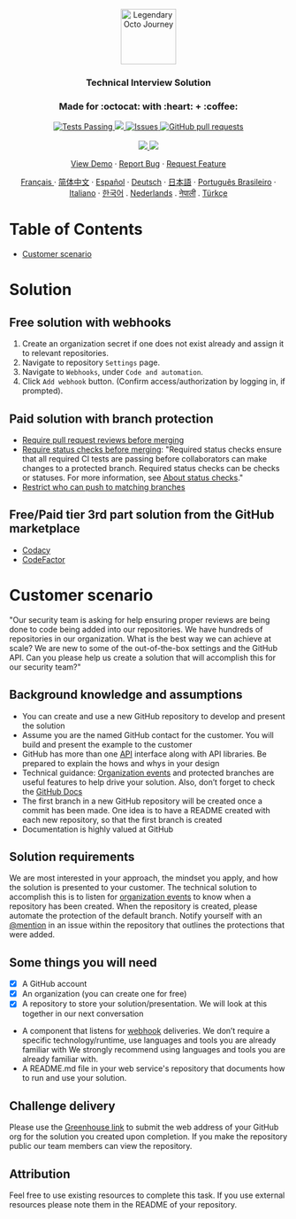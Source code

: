 <p align="center">
 <img width="100px" src="https://avatars.githubusercontent.com/u/101950250?s=200&v=4" align="center" alt="Legendary Octo Journey" />
 <h3 align="center">Technical Interview Solution</h3>
 <h3 align="center">Made for :octocat: with :heart: + :coffee:</h3>
</p>
  <p align="center">
    <a href="https://github.com/anuraghazra/github-readme-stats/actions">
      <img alt="Tests Passing" src="https://github.com/anuraghazra/github-readme-stats/workflows/Test/badge.svg" />
    </a>
    <a href="https://codecov.io/gh/anuraghazra/github-readme-stats">
      <img src="https://codecov.io/gh/anuraghazra/github-readme-stats/branch/master/graph/badge.svg" />
    </a>
    <a href="https://github.com/anuraghazra/github-readme-stats/issues">
      <img alt="Issues" src="https://img.shields.io/github/issues/anuraghazra/github-readme-stats?color=0088ff" />
    </a>
    <a href="https://github.com/anuraghazra/github-readme-stats/pulls">
      <img alt="GitHub pull requests" src="https://img.shields.io/github/issues-pr/anuraghazra/github-readme-stats?color=0088ff" />
    </a>
    <br />
    <br />
    <a href="https://a.paddle.com/v2/click/16413/119403?link=1227">
      <img src="https://img.shields.io/badge/Supported%20by-VSCode%20Power%20User%20%E2%86%92-gray.svg?colorA=655BE1&colorB=4F44D6&style=for-the-badge"/>
    </a>
    <a href="https://a.paddle.com/v2/click/16413/119403?link=2345">
      <img src="https://img.shields.io/badge/Supported%20by-Node%20Cli.com%20%E2%86%92-gray.svg?colorA=61c265&colorB=4CAF50&style=for-the-badge"/>
    </a>
  </p>

  <p align="center">
    <a href="#demo">View Demo</a>
    ·
    <a href="https://github.com/anuraghazra/github-readme-stats/issues/new/choose">Report Bug</a>
    ·
    <a href="https://github.com/anuraghazra/github-readme-stats/issues/new/choose">Request Feature</a>
  </p>
  <p align="center">
    <a href="/docs/readme_fr.md">Français </a>
    ·
    <a href="/docs/readme_cn.md">简体中文</a>
    ·
    <a href="/docs/readme_es.md">Español</a>
    ·
    <a href="/docs/readme_de.md">Deutsch</a>
    ·
    <a href="/docs/readme_ja.md">日本語</a>
    ·
    <a href="/docs/readme_pt-BR.md">Português Brasileiro</a>
    ·
    <a href="/docs/readme_it.md">Italiano</a>
    ·
    <a href="/docs/readme_kr.md">한국어</a>
    .
    <a href="/docs/readme_nl.md">Nederlands</a>
    .
    <a href="/docs/readme_np.md">नेपाली</a>
    .
    <a href="/docs/readme_tr.md">Türkçe</a>
  </p>
</p>

# Table of Contents

- [Customer scenario](#customer-scenario)

# Solution

## Free solution with webhooks

1. Create an organization secret if one does not exist already and assign it to relevant repositories.
2. Navigate to repository `Settings` page.
3. Navigate to `Webhooks`, under `Code and automation`.
4. Click `Add webhook` button. (Confirm access/authorization by logging in, if prompted).

## Paid solution with branch protection

- [Require pull request reviews before merging](https://docs.github.com/en/repositories/configuring-branches-and-merges-in-your-repository/defining-the-mergeability-of-pull-requests/about-protected-branches#require-pull-request-reviews-before-merging)
- [Require status checks before merging](https://docs.github.com/en/repositories/configuring-branches-and-merges-in-your-repository/defining-the-mergeability-of-pull-requests/about-protected-branches#require-status-checks-before-merging): "Required status checks ensure that all required CI tests are passing before collaborators can make changes to a protected branch. Required status checks can be checks or statuses. For more information, see [About status checks](https://docs.github.com/en/github/collaborating-with-issues-and-pull-requests/about-status-checks)."
- [Restrict who can push to matching branches](https://docs.github.com/en/repositories/configuring-branches-and-merges-in-your-repository/defining-the-mergeability-of-pull-requests/about-protected-branches#restrict-who-can-push-to-matching-branches)

## Free/Paid tier 3rd part solution from the GitHub marketplace

- [Codacy](https://github.com/marketplace/codacy)
- [CodeFactor](https://github.com/marketplace/codefactor/plan/MLP_kgDNG7Y#pricing-and-setup)

# Customer scenario

"Our security team is asking for help ensuring proper reviews are being done to code being added into our repositories. We have hundreds of repositories in our organization. What is the best way we can achieve at scale? We are new to some of the out-of-the-box settings and the GitHub API. Can you please help us create a solution that will accomplish this for our security team?"

## Background knowledge and assumptions

- You can create and use a new GitHub repository to develop and present the solution
- Assume you are the named GitHub contact for the customer. You will build and present the example to the customer
- GitHub has more than one [API](https://docs.github.com/en/developers/overview/about-githubs-apis) interface along with API libraries. Be prepared to explain the hows and whys in your design
- Technical guidance: [Organization events](https://docs.github.com/en/developers/webhooks-and-events/webhooks/about-webhooks#events) and protected branches are useful features to help drive your solution. Also, don’t forget to check the [GitHub Docs](https://docs.github.com/en)
- The first branch in a new GitHub repository will be created once a commit has been made. One idea is to have a README created with each new repository, so that the first branch is created
- Documentation is highly valued at GitHub

## Solution requirements

We are most interested in your approach, the mindset you apply, and how the solution is presented to your customer. The technical solution to accomplish this is to listen for [organization events](https://docs.github.com/en/developers/webhooks-and-events/webhooks/about-webhooks#events) to know when a repository has been created. When the repository is created, please automate the protection of the default branch. Notify yourself with an [@mention](https://docs.github.com/en/get-started/writing-on-github/getting-started-with-writing-and-formatting-on-github/basic-writing-and-formatting-syntax#mentioning-users-and-teams) in an issue within the repository that outlines the protections that were added.

## Some things you will need

- [x] A GitHub account
- [x] An organization (you can create one for free)
- [x] A repository to store your solution/presentation. We will look at this together in our next conversation
- A component that listens for [webhook](https://docs.github.com/en/developers/webhooks-and-events/webhooks/about-webhooks) deliveries. We don’t require a specific technology/runtime, use languages and tools you are already familiar with We strongly recommend using languages and tools you are already familiar with.
- A README.md file in your web service's repository that documents how to run and use your solution. 

## Challenge delivery

Please use the [Greenhouse link](https://app.greenhouse.io/tests/4e32559124a1581a0f3fa27f6840a840) to submit the web address of your GitHub org for the solution you created upon completion. If you make the repository public our team members can view the repository.

## Attribution

Feel free to use existing resources to complete this task. If you use external resources please note them in the README of your repository.
